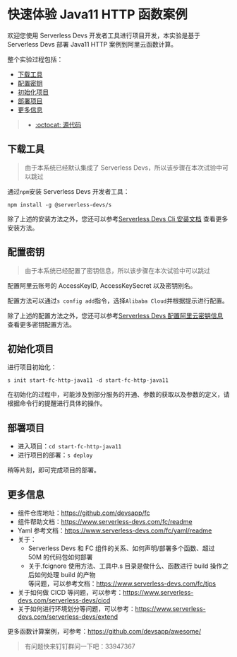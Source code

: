 # 快速体验 Java11 HTTP 函数案例

欢迎您使用 Serverless Devs 开发者工具进行项目开发，本实验是基于 Serverless Devs 部署 Java11 HTTP 案例到阿里云函数计算。

整个实验过程包括：

- [下载工具](#下载工具)
- [配置密钥](#配置密钥)
- [初始化项目](#初始化项目)
- [部署项目](#部署项目)
- [更多信息](#更多信息)

> - [:octocat: 源代码](https://github.com/devsapp/start-fc/tree/main/http-function/fc-http-java11/src)

## 下载工具

> 由于本系统已经默认集成了 Serverless Devs，所以该步骤在本次试验中可以跳过

通过`npm`安装 Serverless Devs 开发者工具：

```
npm install -g @serverless-devs/s
```

除了上述的安装方法之外，您还可以参考[Serverless Devs Cli 安装文档](https://www.serverless-devs.com/serverless-devs/install) 查看更多安装方法。

## 配置密钥

> 由于本系统已经配置了密钥信息，所以该步骤在本次试验中可以跳过

配置阿里云账号的 AccessKeyID, AccessKeySecret 以及密钥别名。

配置方法可以通过`s config add`指令，选择`Alibaba Cloud`并根据提示进行配置。

除了上述的配置方法之外，您还可以参考[Serverless Devs 配置阿里云密钥信息](https://www.serverless-devs.com/fc/config) 查看更多密钥配置方法。

## 初始化项目

进行项目初始化：

```
s init start-fc-http-java11 -d start-fc-http-java11
```

在初始化的过程中，可能涉及到部分服务的开通、参数的获取以及参数的定义，请根据命令行的提醒进行具体的操作。

## 部署项目

- 进入项目：`cd start-fc-http-java11`
- 进行项目的部署：`s deploy`

稍等片刻，即可完成项目的部署。

## 更多信息

- 组件仓库地址：https://github.com/devsapp/fc
- 组件帮助文档：https://www.serverless-devs.com/fc/readme
- Yaml 参考文档：https://www.serverless-devs.com/fc/yaml/readme
- 关于：
  - Serverless Devs 和 FC 组件的关系、如何声明/部署多个函数、超过 50M 的代码包如何部署
  - 关于.fcignore 使用方法、工具中.s 目录是做什么、函数进行 build 操作之后如何处理 build 的产物  
    等问题，可以参考文档：https://www.serverless-devs.com/fc/tips
- 关于如何做 CICD 等问题，可以参考：https://www.serverless-devs.com/serverless-devs/cicd
- 关于如何进行环境划分等问题，可以参考：https://www.serverless-devs.com/serverless-devs/extend

更多函数计算案例，可参考：https://github.com/devsapp/awesome/

> 有问题快来钉钉群问一下吧：33947367
